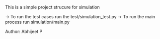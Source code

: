 This is a simple project strucure for simulation

-> To run the test cases run the test/simulation_test.py 
-> To run the main process run simulation/main.py


Author: Abhijeet P